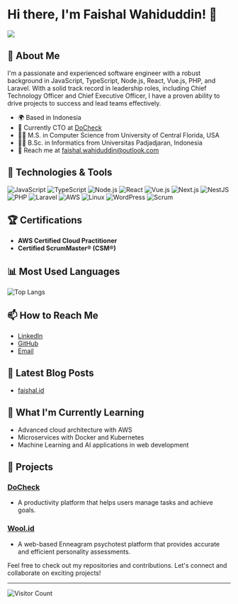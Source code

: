 # Hi there, I'm Faishal Wahiduddin! 👋
<img src="https://github.com/faishalwahiduddin/faishalwahiduddin/assets/15316893/f490d272-d10f-4df4-b973-d6ba9e215843" >


## 🚀 About Me

I'm a passionate and experienced software engineer with a robust background in JavaScript, TypeScript, Node.js, React, Vue.js, PHP, and Laravel. With a solid track record in leadership roles, including Chief Technology Officer and Chief Executive Officer, I have a proven ability to drive projects to success and lead teams effectively.

- 🌍 Based in Indonesia
- 🏢 Currently CTO at [DoCheck](https://docheck.id/en/)
- 🧑‍🎓 M.S. in Computer Science from University of Central Florida, USA
- 🧑‍🎓 B.Sc. in Informatics from Universitas Padjadjaran, Indonesia
- 📧 Reach me at [faishal.wahiduddin@outlook.com](mailto:faishal.wahiduddin@outlook.com)

## 🔧 Technologies & Tools

![JavaScript](https://img.shields.io/badge/-JavaScript-333333?style=flat&logo=javascript)
![TypeScript](https://img.shields.io/badge/-TypeScript-333333?style=flat&logo=typescript)
![Node.js](https://img.shields.io/badge/-Node.js-333333?style=flat&logo=node.js)
![React](https://img.shields.io/badge/-React-333333?style=flat&logo=react)
![Vue.js](https://img.shields.io/badge/-Vue.js-333333?style=flat&logo=vue.js)
![Next.js](https://img.shields.io/badge/-Next.js-333333?style=flat&logo=next.js)
![NestJS](https://img.shields.io/badge/-NestJS-333333?style=flat&logo=nestjs)
![PHP](https://img.shields.io/badge/-PHP-333333?style=flat&logo=php)
![Laravel](https://img.shields.io/badge/-Laravel-333333?style=flat&logo=laravel)
![AWS](https://img.shields.io/badge/-AWS-333333?style=flat&logo=amazon-aws)
![Linux](https://img.shields.io/badge/-Linux-333333?style=flat&logo=linux)
![WordPress](https://img.shields.io/badge/-WordPress-333333?style=flat&logo=wordpress)
![Scrum](https://img.shields.io/badge/-Scrum-333333?style=flat&logo=scrumalliance)

## 🏆 Certifications

- **AWS Certified Cloud Practitioner**
- **Certified ScrumMaster® (CSM®)**

<!--  ## 📈 GitHub Stats

![Faishal's GitHub Stats](https://github-readme-stats.vercel.app/api?username=faishalwahiduddin&show_icons=true&theme=radical)
-->
## 📊 Most Used Languages

![Top Langs](https://github-readme-stats.vercel.app/api/top-langs/?username=faishalwahiduddin&layout=compact&theme=radical)

## 📫 How to Reach Me

- [LinkedIn](https://linkedin.com/in/faishalwahiduddin)
- [GitHub](https://github.com/faishalwahiduddin)
- [Email](mailto:faishal.wahiduddin@outlook.com)

## 📝 Latest Blog Posts

<!-- BLOG-POST-LIST:START -->
- [faishal.id](https://faishal.id)
<!-- BLOG-POST-LIST:END -->

## 🌱 What I'm Currently Learning

- Advanced cloud architecture with AWS
- Microservices with Docker and Kubernetes
- Machine Learning and AI applications in web development

## 💼 Projects

### [DoCheck](https://docheck.id/en/)
- A productivity platform that helps users manage tasks and achieve goals.

### [Wool.id](https://wool.id/id/)
- A web-based Enneagram psychotest platform that provides accurate and efficient personality assessments.

Feel free to check out my repositories and contributions. Let's connect and collaborate on exciting projects!

---

![Visitor Count](https://komarev.com/ghpvc/?username=faishalwahiduddin&color=blue)

